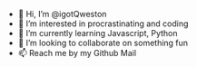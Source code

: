- 👋 Hi, I’m @igotQweston
- 👀 I’m interested in procrastinating and coding
- 🌱 I’m currently learning Javascript, Python
- 💞️ I’m looking to collaborate on something fun
- 📫 Reach me by my Github Mail

<!---
igotQweston/igotQweston is a ✨ special ✨ repository because its `README.md` (this file) appears on your GitHub profile.
You can click the Preview link to take a look at your changes.
--->
